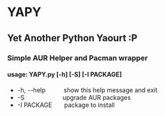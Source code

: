 # YAPY
## Yet Another Python Yaourt :P

### Simple AUR Helper and Pacman wrapper

#### usage: YAPY.py [-h] [-S] [-I PACKAGE]

*  -h, --help   show this help message and exit
*  -S	      upgrade AUR packages
*  -I PACKAGE  package to install